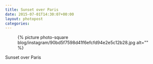 ```yaml
---
title: Sunset over Paris
date: 2015-07-01T14:30:07+00:00
layout: photopost
categories:
---
```


<figure class="photo photo--square">
  {% picture photo-square blog/instagram/90bd5f7598d41f6efcfd94e2e5c12b28.jpg alt="" %}
</figure>

Sunset over Paris
